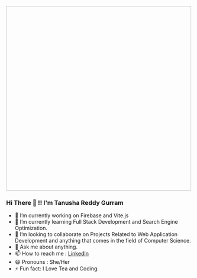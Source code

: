 

<img width = "500px" height = "500px" href="https://media.giphy.com/media/L8K62iTDkzGX6/giphy.gif">

### Hi There 👋 !! I'm Tanusha Reddy Gurram

- 🔭 I’m currently working on Firebase and Vite.js
- 🌱 I’m currently learning Full Stack Development and Search Engine Optimization.
- 👯 I’m looking to collaborate on Projects Related to Web Application Development and anything that comes in the field of Computer Science.
- 💬 Ask me about anything.
- 📫 How to reach me : [LinkedIn](https://www.linkedin.com/in/gtanushareddy/)
- 😄 Pronouns : She/Her
- ⚡ Fun fact: I Love Tea and Coding.

